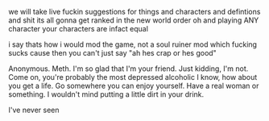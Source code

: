 we will take live fuckin suggestions for things and characters and defintions and shit its all gonna get ranked in the new world order
oh and playing ANY character your characters are infact equal

i say thats how i would mod the game, not a soul ruiner mod which fucking sucks cause then you can't just say "ah hes crap or hes good"

Anonymous. Meth. I'm so glad that I'm your friend. Just kidding, I'm not. Come on, you're probably the most depressed alcoholic I know, how about you get a life. Go somewhere you can enjoy yourself. Have a real woman or something. I wouldn't mind putting a little dirt in your drink.

I've never seen
